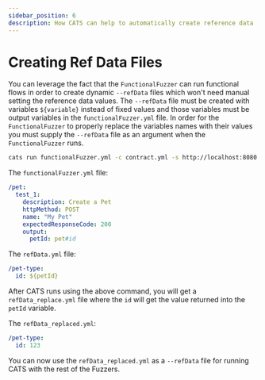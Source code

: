 ```yaml
---
sidebar_position: 6
description: How CATS can help to automatically create reference data
---
```


# Creating Ref Data Files
You can leverage the fact that the `FunctionalFuzzer` can run functional flows in order to create dynamic `--refData` files which won't need manual setting the reference data values.
The `--refData` file must be created with variables `${variable}` instead of fixed values and those variables must be output variables in the `functionalFuzzer.yml` file.
In order for the `FunctionalFuzzer` to properly replace the variables names with their values you must supply the `--refData` file as an argument when the `FunctionalFuzzer` runs.

```bash
cats run functionalFuzzer.yml -c contract.yml -s http://localhost:8080 --refData=refData.yml
```

The `functionalFuzzer.yml` file:

```yaml
/pet:
  test_1:
    description: Create a Pet
    httpMethod: POST
    name: "My Pet"
    expectedResponseCode: 200
    output:
      petId: pet#id
```

The `refData.yml` file:

```yaml
/pet-type:
  id: ${petId}
```

After CATS runs using the above command, you will get a `refData_replace.yml` file where the `id` will get the value returned into the `petId` variable.

The `refData_replaced.yml`:

```yaml
/pet-type:
  id: 123
```

You can now use the `refData_replaced.yml` as a `--refData` file for running CATS with the rest of the Fuzzers.
